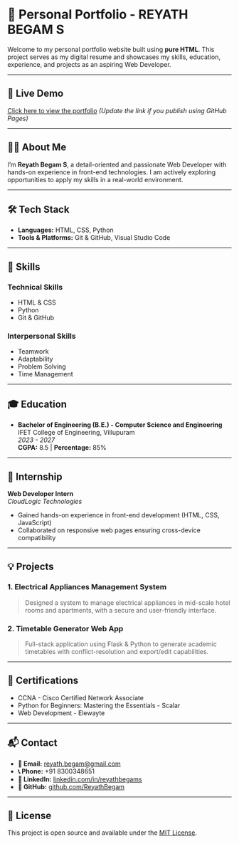 # 💼 Personal Portfolio - REYATH BEGAM S

Welcome to my personal portfolio website built using **pure HTML**. This project serves as my digital resume and showcases my skills, education, experience, and projects as an aspiring Web Developer.

---

## 📄 Live Demo

[Click here to view the portfolio](https://reyathbegam.github.io/) *(Update the link if you publish using GitHub Pages)*

---

## 👩‍💻 About Me

I’m **Reyath Begam S**, a detail-oriented and passionate Web Developer with hands-on experience in front-end technologies. I am actively exploring opportunities to apply my skills in a real-world environment.

---

## 🛠️ Tech Stack

- **Languages:** HTML, CSS, Python
- **Tools & Platforms:** Git & GitHub, Visual Studio Code

---

## 🎯 Skills

### Technical Skills
- HTML & CSS
- Python
- Git & GitHub

### Interpersonal Skills
- Teamwork
- Adaptability
- Problem Solving
- Time Management

---

## 🎓 Education

- **Bachelor of Engineering (B.E.) - Computer Science and Engineering**  
  IFET College of Engineering, Villupuram  
  *2023 - 2027*  
  **CGPA:** 8.5 | **Percentage:** 85%

---

## 💼 Internship

**Web Developer Intern**  
*CloudLogic Technologies*

- Gained hands-on experience in front-end development (HTML, CSS, JavaScript)
- Collaborated on responsive web pages ensuring cross-device compatibility

---

## 💡 Projects

### 1. Electrical Appliances Management System
> Designed a system to manage electrical appliances in mid-scale hotel rooms and apartments, with a secure and user-friendly interface.

### 2. Timetable Generator Web App
> Full-stack application using Flask & Python to generate academic timetables with conflict-resolution and export/edit capabilities.

---

## 📜 Certifications

- CCNA - Cisco Certified Network Associate
- Python for Beginners: Mastering the Essentials - Scalar
- Web Development - Elewayte

---

## 📬 Contact

- **📧 Email:** reyath.begam@gmail.com  
- **📞 Phone:** +91 8300348651  
- **🔗 LinkedIn:** [linkedin.com/in/reyathbegams](https://linkedin.com/in/reyathbegams)  
- **🐙 GitHub:** [github.com/ReyathBegam](https://github.com/ReyathBegam)

---

## 🔖 License

This project is open source and available under the [MIT License](LICENSE).

